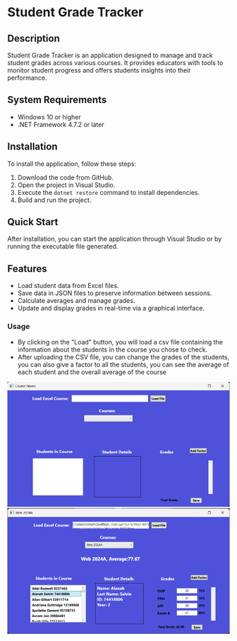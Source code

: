 # Student Grade Tracker

## Description

Student Grade Tracker is an application designed to manage and track student grades across various courses. It provides educators with tools to monitor student progress and offers students insights into their performance.

## System Requirements

- Windows 10 or higher
- .NET Framework 4.7.2 or later

## Installation

To install the application, follow these steps:

1. Download the code from GitHub.
2. Open the project in Visual Studio.
3. Execute the `dotnet restore` command to install dependencies.
4. Build and run the project.

## Quick Start

After installation, you can start the application through Visual Studio or by running the executable file generated.

## Features

- Load student data from Excel files.
- Save data in JSON files to preserve information between sessions.
- Calculate averages and manage grades.
- Update and display grades in real-time via a graphical interface.

### Usage

- By clicking on the "Load" button, you will load a csv file containing the information about the students in the course you chose to check.
- After uploading the CSV file, you can change the grades of the students, you can also give a factor to all the students, you can see the average of each student and the overall average of the course

  
<p align="center">
<a href='https://postimages.org/' target='_blank'><img src='StudentGrage/Images/Image1.png' border='0' alt='image' width="600"/></a>
  <a href='https://postimages.org/' target='_blank'><img src='StudentGrage/Images/Image2.png' border='0' alt='image' width="600"/></a>
</p>

